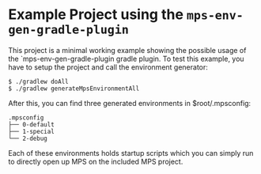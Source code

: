 # Example Project using the `mps-env-gen-gradle-plugin`

This project is a minimal working example showing the possible usage of the `mps-env-gen-gradle-plugin gradle plugin.
To test this example, you have to setup the project and call the environment generator:

```shell
$ ./gradlew doAll
$ ./gradlew generateMpsEnvironmentAll
```

After this, you can find three generated environments in $root/.mpsconfig:

```shell
.mpsconfig
├── 0-default
├── 1-special
└── 2-debug
```

Each of these environments holds startup scripts which you can simply run to directly open up MPS on the included MPS project.